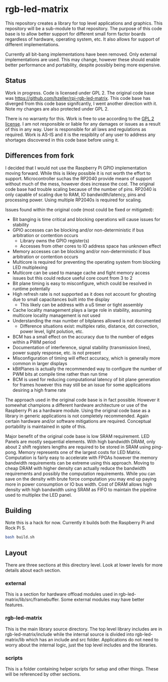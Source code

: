# rgb-led-matrix
This repository creates a library for top level applications and graphics. This repository will be a sub-module to that repository. The purpose of this code base is to allow better support for different small form factor boards regardless of hardware, operating system, etc. It also allows for support of different implementations.

Currently all bit-bang implementations have been removed. Only external implementations are used. This may change, however these should enable better performance and portability, despite possibly being more expensive.

## Status
Work in progress. Code is licensed under GPL 2. The original code base was https://github.com/hzeller/rpi-rgb-led-matrix. This code base has diverged from this code base signifcantly, I went another direction with it. Note my changes are also protected under GPL 2.

There is no warranty for this. Work is free to use according to the [GPL 2 license](COPYING). I am not responsible or liable for any damages or issues as a result of this in any way. User is responsible for all laws and regulations as required. Work is AS-IS and it is the respiblity of any user to address any shortages discovered in this code base before using it.

## Differences from fork
I decided that I would not use the Raspberry Pi GPIO implementation moving forward. While this is likley possible it is not worth the effort to support. Microcontroller suchas the RP2040 provide means of support without much of the mess, however does increase the cost. The original code base had trouble scaling because of the number of pins. RP2040 is only capable of scaling due to RAM, IO bandwidth/latency, pins and processing power. Using multiple RP2040s is required for scaling.

Issues found within the original code (most could be fixed or mitigated):
* Bit banging is time critical and blocking operations will cause issues for stability
* GPIO accesses can be blocking and/or non-deterministic if bus arbitration or contention occurs
  * Library owns the GPIO register(s)
  * Accesses from other cores to IO address space has unknown effect
* Memory accesses can be blocking and/or non-deterministic if bus arbitration or contention occurs
* Multicore is required for preventing the operating system from blocking LED multiplexing
* Multicore can be used to manage cache and fight memory access issues but this could reduce useful core count from 3 to 2
* Bit plane timing is easy to misconfigure, which could be resolved in runtime potentally
* High refresh rate is not supported as it does not account for ghosting due to small capacitances built into the display
  * This likely can be address with a uS timer or tight assembly
* Cache locality management plays a large role in stability, assuming multicore locality management is not used
* Understanding the max number of bitplanes allowed is not documented
  * Difference situations exist: multiplex ratio, distance, dot correction, power level, light polution, etc.
* BCM has a small effect on the accuracy due to the number of edges within a PWM period
* Documentation of interference, signal stability (transmission lines), power supply response, etc. is not present
* Misconfiguration of timing will effect accuracy, which is generally more common in larger displays
* kBitPlanes is actually the recommended way to configure the number of PWM bits at compile time rather than run time
* BCM is used for reducing computational latency of bit plane generation for frames however this may still be an issue for some applications desiring a high frame rate

The approach used in the original code base is in fact possible. However it somewhat champions a different hardware architecture or use of the Raspberry Pi as a hardware module. Using the original code base as a library in generic applications is not completely recommended. Again certain hardware and/or software mitigations are required. Conceptual portability is maintained in spite of this.

Major benefit of the original code base is low SRAM requirement. LED Panels are mostly sequential elements. With high bandwidth DRAM, only about 2 shift registers lengths are required to be stored in SRAM using ping-pong. Memory represents one of the largest costs for LED Matrix. Computation is fairly easy to accelerate with FPGAs however the memory bandwidth requirements can be extreme using this approach. Moving to cheap DRAM with higher density can actually reduce the bandwidth requirements and possibly the computation requirements. While you can save on the density with brute force computation you may end up paying more in power consumption or IO bus width. Cost of DRAM allows high density with high bandwidth using SRAM as FIFO to maintain the pipeline used to multiplex the LED panel.

## Building
Note this is a hack for now. Currently it builds both the Raspberry Pi and Rock Pi S.

```bash
bash build.sh
```

## Layout
There are three sections at this directory level. Look at lower levels for more details about each section.

### external
This is a section for hardware offload modules used in rgb-led-matrix/lib/src/framebuffer. Some external modules may have better features.

### rgb-led-matrix
This is the main library source directory. The top level library includes are in rgb-led-matrix/include while the internal source is divided into rgb-led-matrix/lib which has an include and src folder. Applications do not need to worry about the internal logic, just the top level includes and the libraries.

### scripts
This is a folder containing helper scripts for setup and other things. These will be referenced by other sections.
